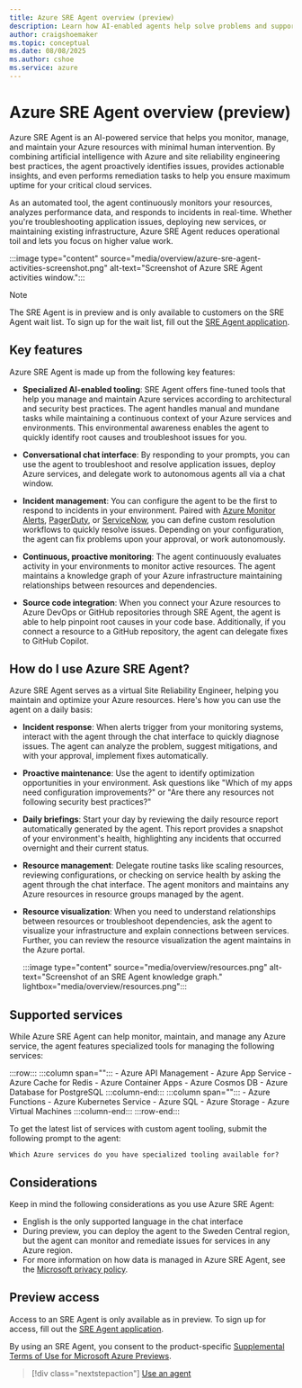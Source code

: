 ```yaml
---
title: Azure SRE Agent overview (preview)
description: Learn how AI-enabled agents help solve problems and support resilient and self-healing systems on your behalf.
author: craigshoemaker
ms.topic: conceptual
ms.date: 08/08/2025
ms.author: cshoe
ms.service: azure
---
```


# Azure SRE Agent overview (preview)

Azure SRE Agent is an AI-powered service that helps you monitor, manage, and maintain your Azure resources with minimal human intervention. By combining artificial intelligence with Azure and site reliability engineering best practices, the agent proactively identifies issues, provides actionable insights, and even performs remediation tasks  to help you ensure maximum uptime for your critical cloud services.

As an automated tool, the agent continuously monitors your resources, analyzes performance data, and responds to incidents in real-time. Whether you're troubleshooting application issues, deploying new services, or maintaining existing infrastructure, Azure SRE Agent reduces operational toil and lets you focus on higher value work.

:::image type="content" source="media/overview/azure-sre-agent-activities-screenshot.png" alt-text="Screenshot of Azure SRE Agent activities window.":::

> [!NOTE]
> The SRE Agent is in preview and is only available to customers on the SRE Agent wait list. To sign up for the wait list, fill out the [SRE Agent application](https://go.microsoft.com/fwlink/?linkid=2319540).

## Key features

Azure SRE Agent is made up from the following key features:

* **Specialized AI-enabled tooling**: SRE Agent offers fine-tuned tools that help you manage and maintain Azure services according to architectural and security best practices. The agent handles manual and mundane tasks while maintaining a continuous context of your Azure services and environments. This environmental awareness enables the agent to quickly identify root causes and troubleshoot issues for you.

* **Conversational chat interface**: By responding to your prompts, you can use the agent to troubleshoot and resolve application issues, deploy Azure services, and delegate work to autonomous agents all via a chat window.

* **Incident management**: You can configure the agent to be the first to respond to incidents in your environment. Paired with [Azure Monitor Alerts](/azure/azure-monitor/alerts/alerts-overview), [PagerDuty](https://www.pagerduty.com/), or [ServiceNow](https://www.servicenow.com/), you can define custom resolution workflows to quickly resolve issues. Depending on your configuration, the agent can fix problems upon your approval, or work autonomously.

* **Continuous, proactive monitoring**: The agent continuously evaluates activity in your environments to monitor active resources. The agent maintains a knowledge graph of your Azure infrastructure maintaining relationships between resources and dependencies.

* **Source code integration**: When you connect your Azure resources to Azure DevOps or GitHub repositories through SRE Agent, the agent is able to help pinpoint root causes in your code base. Additionally, if you connect a resource to a GitHub repository, the agent can delegate fixes to GitHub Copilot.

## How do I use Azure SRE Agent?

Azure SRE Agent serves as a virtual Site Reliability Engineer, helping you maintain and optimize your Azure resources. Here's how you can use the agent on a daily basis:

* **Incident response**: When alerts trigger from your monitoring systems, interact with the agent through the chat interface to quickly diagnose issues. The agent can analyze the problem, suggest mitigations, and with your approval, implement fixes automatically.

* **Proactive maintenance**: Use the agent to identify optimization opportunities in your environment. Ask questions like "Which of my apps need configuration improvements?" or "Are there any resources not following security best practices?"

* **Daily briefings**: Start your day by reviewing the daily resource report automatically generated by the agent. This report provides a snapshot of your environment's health, highlighting any incidents that occurred overnight and their current status.

* **Resource management**: Delegate routine tasks like scaling resources, reviewing configurations, or checking on service health by asking the agent through the chat interface. The agent monitors and maintains any Azure resources in resource groups managed by the agent.

* **Resource visualization**: When you need to understand relationships between resources or troubleshoot dependencies, ask the agent to visualize your infrastructure and explain connections between services. Further, you can review the resource visualization the agent maintains in the Azure portal.

    :::image type="content" source="media/overview/resources.png" alt-text="Screenshot of an SRE Agent knowledge graph." lightbox="media/overview/resources.png":::

## Supported services

While Azure SRE Agent can help monitor, maintain, and manage any Azure service, the agent features specialized tools for managing the following services:

:::row:::
   :::column span="":::
    - Azure API Management
    - Azure App Service
    - Azure Cache for Redis
    - Azure Container Apps
    - Azure Cosmos DB
    - Azure Database for PostgreSQL
   :::column-end:::
   :::column span="":::
    - Azure Functions
    - Azure Kubernetes Service
    - Azure SQL
    - Azure Storage
    - Azure Virtual Machines
   :::column-end:::
:::row-end:::

To get the latest list of services with custom agent tooling, submit the following prompt to the agent:

```text
Which Azure services do you have specialized tooling available for?
```

## Considerations

Keep in mind the following considerations as you use Azure SRE Agent:

* English is the only supported language in the chat interface
* During preview, you can deploy the agent to the Sweden Central region, but the agent can monitor and remediate issues for services in any Azure region.
* For more information on how data is managed in Azure SRE Agent, see the [Microsoft privacy policy](https://www.microsoft.com/privacy/privacystatement).

## Preview access

Access to an SRE Agent is only available as in preview. To sign up for access, fill out the [SRE Agent application](https://go.microsoft.com/fwlink/?linkid=2319540).

By using an SRE Agent, you consent to the product-specific [Supplemental Terms of Use for Microsoft Azure Previews](https://azure.microsoft.com/support/legal/preview-supplemental-terms/).

> [!div class="nextstepaction"]
> [Use an agent](./usage.md)

